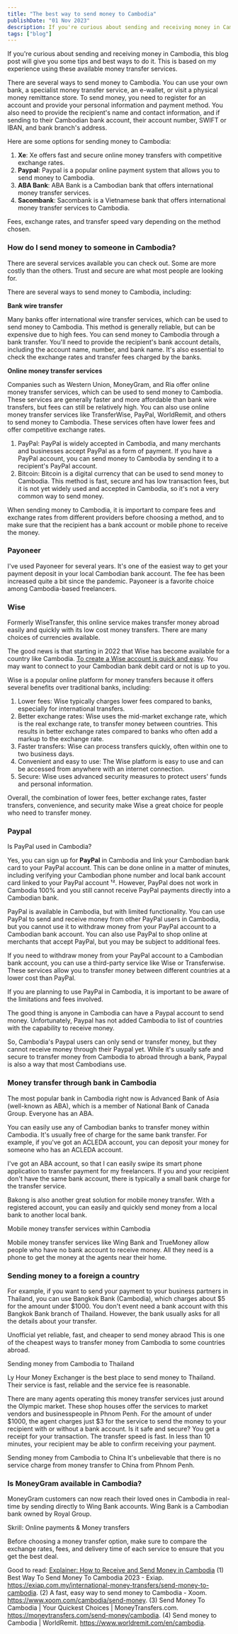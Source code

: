 ```yaml
---
title: "The best way to send money to Cambodia"
publishDate: "01 Nov 2023"
description: If you're curious about sending and receiving money in Cambodia
tags: ["blog"]
---
```


If you're curious about sending and receiving money in Cambodia, this blog post will give you some tips and best ways to do it. This is based on my experience using these available money transfer services.

There are several ways to send money to Cambodia. You can use your own bank, a specialist money transfer service, an e-wallet, or visit a physical money remittance store. To send money, you need to register for an account and provide your personal information and payment method. You also need to provide the recipient's name and contact information, and if sending to their Cambodian bank account, their account number, SWIFT or IBAN, and bank branch's address. 

Here are some options for sending money to Cambodia:

1. **Xe**: Xe offers fast and secure online money transfers with competitive exchange rates.
2. **Paypal**: Paypal is a popular online payment system that allows you to send money to Cambodia.
3. **ABA Bank**: ABA Bank is a Cambodian bank that offers international money transfer services.
4. **Sacombank**: Sacombank is a Vietnamese bank that offers international money transfer services to Cambodia.

Fees, exchange rates, and transfer speed vary depending on the method chosen.

### How do I send money to someone in Cambodia?

There are several services available you can check out. Some are more costly than the others. Trust and secure are what most people are looking for.

There are several ways to send money to Cambodia, including:

**Bank wire transfer**

Many banks offer international wire transfer services, which can be used to send money to Cambodia. This method is generally reliable, but can be expensive due to high fees. You can send money to Cambodia through a bank transfer. You'll need to provide the recipient's bank account details, including the account name, number, and bank name. It's also essential to check the exchange rates and transfer fees charged by the banks.

**Online money transfer services**

Companies such as Western Union, MoneyGram, and Ria offer online money transfer services, which can be used to send money to Cambodia. These services are generally faster and more affordable than bank wire transfers, but fees can still be relatively high. You can also use online money transfer services like TransferWise, PayPal, WorldRemit, and others to send money to Cambodia. These services often have lower fees and offer competitive exchange rates.

1. PayPal: PayPal is widely accepted in Cambodia, and many merchants and businesses accept PayPal as a form of payment. If you have a PayPal account, you can send money to Cambodia by sending it to a recipient's PayPal account.
2. Bitcoin: Bitcoin is a digital currency that can be used to send money to Cambodia. This method is fast, secure and has low transaction fees, but it is not yet widely used and accepted in Cambodia, so it's not a very common way to send money.

When sending money to Cambodia, it is important to compare fees and exchange rates from different providers before choosing a method, and to make sure that the recipient has a bank account or mobile phone to receive the money.

### Payoneer

I've used Payoneer for several years. It's one of the easiest way to get your payment deposit in your local Cambodian bank account. The fee has been increased quite a bit since the pandemic. Payoneer is a favorite choice among Cambodia-based freelancers.

### Wise

Formerly WiseTransfer, this online service makes transfer money abroad easily and quickly with its low cost money transfers. There are many choices of currencies available.

The good news is that starting in 2022 that Wise has become available for a country like Cambodia. [To create a Wise account is quick and easy](https://wise.com/invite/u/tharumb). You may want to connect to your Cambodian bank debit card or not is up to you.

Wise is a popular online platform for money transfers because it offers several benefits over traditional banks, including:

1. Lower fees: Wise typically charges lower fees compared to banks, especially for international transfers.
2. Better exchange rates: Wise uses the mid-market exchange rate, which is the real exchange rate, to transfer money between countries. This results in better exchange rates compared to banks who often add a markup to the exchange rate.
3. Faster transfers: Wise can process transfers quickly, often within one to two business days.
4. Convenient and easy to use: The Wise platform is easy to use and can be accessed from anywhere with an internet connection.
5. Secure: Wise uses advanced security measures to protect users' funds and personal information.

Overall, the combination of lower fees, better exchange rates, faster transfers, convenience, and security make Wise a great choice for people who need to transfer money.

### Paypal

Is PayPal used in Cambodia?

Yes, you can sign up for **PayPal** in Cambodia and link your Cambodian bank card to your PayPal account. This can be done online in a matter of minutes, including verifying your Cambodian phone number and local bank account card linked to your PayPal account ¹². However, PayPal does not work in Cambodia 100% and you still cannot receive PayPal payments directly into a Cambodian bank.

PayPal is available in Cambodia, but with limited functionality. You can use PayPal to send and receive money from other PayPal users in Cambodia, but you cannot use it to withdraw money from your PayPal account to a Cambodian bank account. You can also use PayPal to shop online at merchants that accept PayPal, but you may be subject to additional fees.

If you need to withdraw money from your PayPal account to a Cambodian bank account, you can use a third-party service like Wise or Transferwise. These services allow you to transfer money between different countries at a lower cost than PayPal.

If you are planning to use PayPal in Cambodia, it is important to be aware of the limitations and fees involved.

The good thing is anyone in Cambodia can have a Paypal account to send money. Unfortunately, Paypal has not added Cambodia to list of countries with the capability to receive money.

So, Cambodia's Paypal users can only send or transfer money, but they cannot receive money through their Paypal yet. While it's usually safe and secure to transfer money from Cambodia to abroad through a bank, Paypal is also a way that most Cambodians use.

### Money transfer through bank in Cambodia

The most popular bank in Cambodia right now is Advanced Bank of Asia (well-known as ABA), which is a member of National Bank of Canada Group. Everyone has an ABA.

You can easily use any of Cambodian banks to transfer money within Cambodia. It's usually free of charge for the same bank transfer. For example, if you've got an ACLEDA account, you can deposit your money for someone who has an ACLEDA account.

I've got an ABA account, so that I can easily swipe its smart phone application to transfer payment for my freelancers. If you and your recipient don't have the same bank account, there is typically a small bank charge for the transfer service.

Bakong is also another great solution for mobile money transfer. With a registered account, you can easily and quickly send money from a local bank to another local bank.

Mobile money transfer services within Cambodia

Mobile money transfer services like Wing Bank and TrueMoney allow people who have no bank account to receive money. All they need is a phone to get the money at the agents near their home.

### Sending money to a foreign a country

For example, if you want to send your payment to your business partners in Thailand, you can use Bangkok Bank (Cambodia), which charges about $5 for the amount under $1000. You don't event need a bank account with this Bangkok Bank branch of Thailand. However, the bank usually asks for all the details about your transfer.

Unofficial yet reliable, fast, and cheaper to send money abraod This is one of the cheapest ways to transfer money from Cambodia to some countries abroad.

Sending money from Cambodia to Thailand

Ly Hour Money Exchanger is the best place to send money to Thailand. Their service is fast, reliable and the service fee is reasonable.

There are many agents operating this money transfer services just around the Olympic market. These shop houses offer the services to market vendors and businesspeople in Phnom Penh. For the amount of under $1000, the agent charges just $3 for the service to send the money to your recipient with or without a bank account. Is it safe and secure? You get a receipt for your transaction. The transfer speed is fast. In less than 10 minutes, your recipient may be able to confirm receiving your payment.

Sending money from Cambodia to China It's unbelievable that there is no service charge from money transfer to China from Phnom Penh.

### Is MoneyGram available in Cambodia?

MoneyGram customers can now reach their loved ones in Cambodia in real-time by sending directly to Wing Bank accounts. Wing Bank is a Cambodian bank owned by Royal Group.

Skrill: Online payments & Money transfers

Before choosing a money transfer option, make sure to compare the exchange rates, fees, and delivery time of each service to ensure that you get the best deal.


Good to read: 
[Explainer: How to Receive and Send Money in Cambodia](https://kiripost.com/stories/how-to-receive-send-money-in-from-cambodia)
(1) Best Way To Send Money To Cambodia 2023 - Exiap. https://exiap.com.my/international-money-transfers/send-money-to-cambodia.
(2) A fast, easy way to send money to Cambodia - Xoom. https://www.xoom.com/cambodia/send-money.
(3) Send Money To Cambodia | Your Quickest Choices | MoneyTransfers.com. https://moneytransfers.com/send-money/cambodia.
(4) Send money to Cambodia | WorldRemit. https://www.worldremit.com/en/cambodia.
